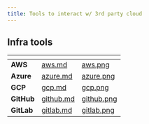 ```yaml
---
title: Tools to interact w/ 3rd party cloud
---
```


## Infra tools

<table data-card-size="large" data-view="cards">
   <thead>
      <tr>
         <th></th>
         <th data-hidden data-card-target data-type="content-ref"></th>
         <th data-hidden data-card-cover data-type="files"></th>
      </tr>
   </thead>
   <tbody>
      <tr>
         <td><strong>AWS</strong></td>
         <td><a href="aws.md">aws.md</a></td>
         <td><a href="../../../.gitbook/assets/aws.png">aws.png</a></td>
      </tr>
      <tr>
         <td><strong>Azure</strong></td>
         <td><a href="azure.md">azure.md</a></td>
         <td><a href="../../../.gitbook/assets/azure.png">azure.png</a></td>
      </tr>
      <tr>
         <td><strong>GCP</strong></td>
         <td><a href="gcp.md">gcp.md</a></td>
         <td><a href="../../../.gitbook/assets/gcp.png">gcp.png</a></td>
      </tr>
      <tr>
         <td><strong>GitHub</strong></td>
         <td><a href="github.md">github.md</a></td>
         <td><a href="../../../.gitbook/assets/github.png">github.png</a></td>
      </tr>
      <tr>
         <td><strong>GitLab</strong></td>
         <td><a href="gitlab.md">gitlab.md</a></td>
         <td><a href="../../../.gitbook/assets/gitlab.png">gitlab.png</a></td>
      </tr>
   </tbody>
</table>
